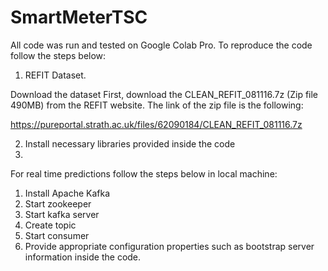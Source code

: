 # SmartMeterTSC

All code was run and tested on Google Colab Pro. To reproduce the code follow the steps below:

1. REFIT Dataset.

Download the dataset
First, download the CLEAN_REFIT_081116.7z (Zip file 490MB) from the REFIT website. The link of the zip file is the following:

https://pureportal.strath.ac.uk/files/62090184/CLEAN_REFIT_081116.7z

2. Install necessary libraries provided inside the code
3. 
For real time predictions follow the steps below in local machine:
1. Install Apache Kafka
2. Start zookeeper
3. Start kafka server
4. Create topic
5. Start consumer
6. Provide appropriate configuration properties such as bootstrap server information inside the code.
